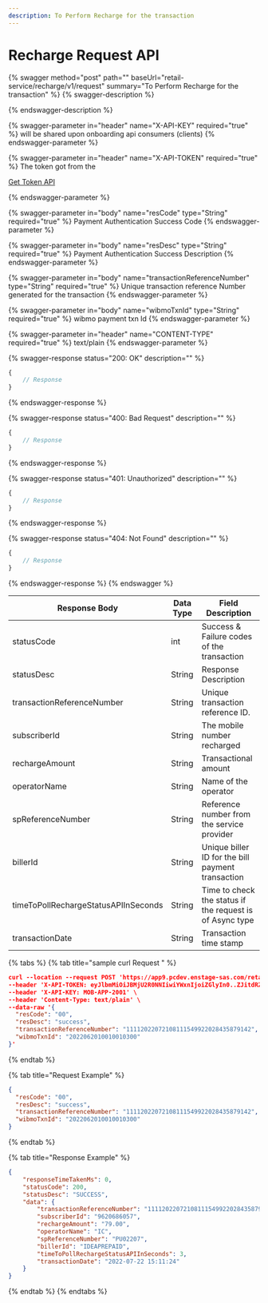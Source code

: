 ```yaml
---
description: To Perform Recharge for the transaction
---
```


# Recharge Request API

{% swagger method="post" path="" baseUrl="<domain>retail-service/recharge/v1/request" summary="To Perform Recharge for the transaction" %}
{% swagger-description %}

{% endswagger-description %}

{% swagger-parameter in="header" name="X-API-KEY" required="true" %}
will be shared upon onboarding api consumers (clients)
{% endswagger-parameter %}

{% swagger-parameter in="header" name="X-API-TOKEN" required="true" %}
The token got from the 

[Get Token API](../../market-place/api-specification/get-token-api.md)


{% endswagger-parameter %}

{% swagger-parameter in="body" name="resCode" type="String" required="true" %}
Payment Authentication Success Code
{% endswagger-parameter %}

{% swagger-parameter in="body" name="resDesc" type="String" required="true" %}
Payment Authentication Success Description
{% endswagger-parameter %}

{% swagger-parameter in="body" name="transactionReferenceNumber" type="String" required="true" %}
Unique transaction reference Number generated for the transaction
{% endswagger-parameter %}

{% swagger-parameter in="body" name="wibmoTxnId" type="String" required="true" %}
wibmo payment txn Id
{% endswagger-parameter %}

{% swagger-parameter in="header" name="CONTENT-TYPE" required="true" %}
text/plain
{% endswagger-parameter %}

{% swagger-response status="200: OK" description="" %}
```javascript
{
    // Response
}
```
{% endswagger-response %}

{% swagger-response status="400: Bad Request" description="" %}
```javascript
{
    // Response
}
```
{% endswagger-response %}

{% swagger-response status="401: Unauthorized" description="" %}
```javascript
{
    // Response
}
```
{% endswagger-response %}

{% swagger-response status="404: Not Found" description="" %}
```javascript
{
    // Response
}
```
{% endswagger-response %}
{% endswagger %}

| Response Body                        | Data Type | Field Description                                        |
| ------------------------------------ | --------- | -------------------------------------------------------- |
| statusCode                           | int       | Success & Failure codes of the transaction               |
| statusDesc                           | String    | Response Description                                     |
| transactionReferenceNumber           | String    | Unique transaction reference ID.                         |
| subscriberId                         | String    | The mobile number recharged                              |
| rechargeAmount                       | String    | Transactional amount                                     |
| operatorName                         | String    | Name of the operator                                     |
| spReferenceNumber                    | String    | Reference number from the service provider               |
| billerId                             | String    | Unique biller ID for the bill payment transaction        |
| timeToPollRechargeStatusAPIInSeconds | String    | Time to check the status if the request is of Async type |
| transactionDate                      | String    | Transaction time stamp                                   |

{% tabs %}
{% tab title="sample curl  Request " %}
```json
curl --location --request POST 'https://app9.pcdev.enstage-sas.com/retail-service/recharge/v1/request' \
--header 'X-API-TOKEN: eyJlbmMiOiJBMjU2R0NNIiwiYWxnIjoiZGlyIn0..ZJitdRZXJMeJkxFz.PuV48dCHwNI8gt0u1p7wVo8MiLNgyC5BfCkz7Qvpn2NNzXHEgVsfhd4AAHyCq0-FpMHBd5_kR2yZw-fZ-ZQHIqgT-PUOy4H9w1OBDuw0jWfcRtPnT8BNV1bDO7OvVKBplVksyifTLIYX5zFu4HfmHXygEBvv11sL8WUVHyTH8QgLMHLu2qT7l0UBTGHD8pgcZeZAQFdEXPpkglbRVdOedUda7Am1-NSvPLch5s1vyxRNrlR--8xzlfE5munVeYp8ln6L1A.foUnrZNCjNqEcoA_6u9SOw' \
--header 'X-API-KEY: MOB-APP-2001' \
--header 'Content-Type: text/plain' \
--data-raw '{
  "resCode": "00",
  "resDesc": "success",
  "transactionReferenceNumber": "11112022072108111549922028435879142",
  "wibmoTxnId": "2022062010010010300"
}'
```


{% endtab %}

{% tab title="Request Example" %}
```json
{
  "resCode": "00",
  "resDesc": "success",
  "transactionReferenceNumber": "11112022072108111549922028435879142",
  "wibmoTxnId": "2022062010010010300"
}
```




{% endtab %}

{% tab title="Response Example" %}
```json
{
    "responseTimeTakenMs": 0,
    "statusCode": 200,
    "statusDesc": "SUCCESS",
    "data": {
        "transactionReferenceNumber": "11112022072108111549922028435879142",
        "subscriberId": "9620686057",
        "rechargeAmount": "79.00",
        "operatorName": "IC",
        "spReferenceNumber": "PU02207",
        "billerId": "IDEAPREPAID",
        "timeToPollRechargeStatusAPIInSeconds": 3,
        "transactionDate": "2022-07-22 15:11:24"
    }
}
```


{% endtab %}
{% endtabs %}
